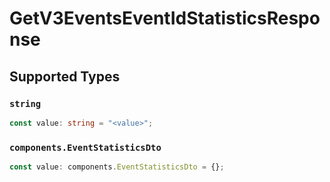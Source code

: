 # GetV3EventsEventIdStatisticsResponse


## Supported Types

### `string`

```typescript
const value: string = "<value>";
```

### `components.EventStatisticsDto`

```typescript
const value: components.EventStatisticsDto = {};
```


